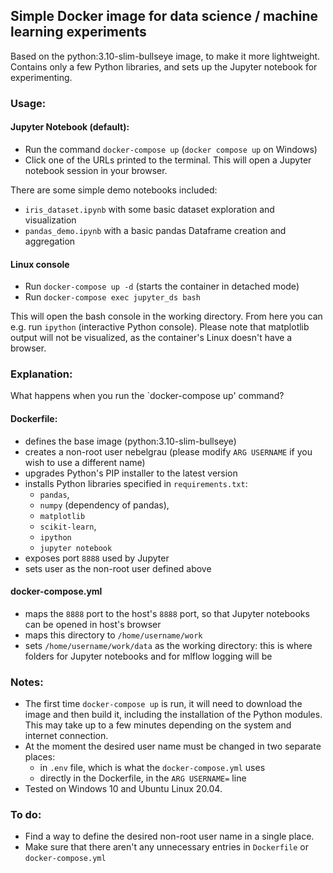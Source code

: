 ## Simple Docker image for data science / machine learning experiments

Based on the python:3.10-slim-bullseye image, to make it more lightweight. Contains only a few Python libraries, and sets up the Jupyter notebook for experimenting.

### Usage:

#### Jupyter Notebook (default):

* Run the command `docker-compose up` (`docker compose up` on Windows) 
* Click one of the URLs printed to the terminal. This will open a Jupyter notebook session in your browser.

There are some simple demo notebooks included: 
* `iris_dataset.ipynb` with some basic dataset exploration and visualization
* `pandas_demo.ipynb` with a basic pandas Dataframe creation and aggregation

#### Linux console

* Run `docker-compose up -d` (starts the container in detached mode)
* Run `docker-compose exec jupyter_ds bash` 

This will open the bash console in the working directory. From here you can e.g. run `ipython` (interactive Python console). Please note that matplotlib output will not be visualized, as the container's Linux doesn't have a browser.


### Explanation:

What happens when you run the `docker-compose up' command?

#### Dockerfile:

* defines the base image (python:3.10-slim-bullseye)
* creates a non-root user nebelgrau (please modify `ARG USERNAME` if you wish to use a different name)
* upgrades Python's PIP installer to the latest version
* installs Python libraries specified in `requirements.txt`: 
  * `pandas`, 
  * `numpy` (dependency of pandas), 
  * `matplotlib`
  * `scikit-learn`, 
  * `ipython` 
  * `jupyter notebook`
* exposes port `8888` used by Jupyter
* sets user as the non-root user defined above

#### docker-compose.yml

* maps the `8888` port to the host's `8888` port, so that Jupyter notebooks can be opened in host's browser
* maps this directory to `/home/username/work`
* sets `/home/username/work/data` as the working directory: this is where folders for Jupyter notebooks and for mlflow logging will be

### Notes:

* The first time `docker-compose up` is run, it will need to download the image and then build it, including the installation of the Python modules. This may take up to a few minutes depending on the system and internet connection.
* At the moment the desired user name must be changed in two separate places: 
  * in `.env` file, which is what the `docker-compose.yml` uses
  * directly in the Dockerfile, in the `ARG USERNAME=` line
* Tested on Windows 10 and Ubuntu Linux 20.04.

### To do:

* Find a way to define the desired non-root user name in a single place.
* Make sure that there aren't any unnecessary entries in `Dockerfile` or `docker-compose.yml`